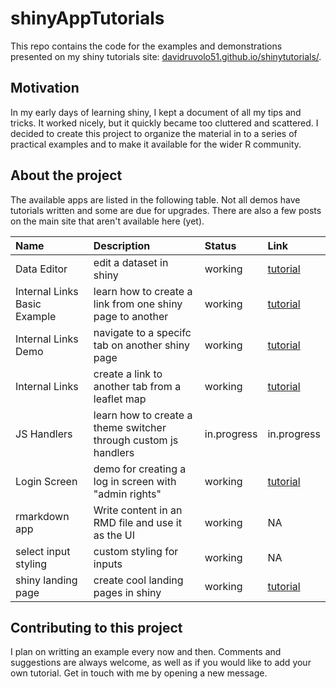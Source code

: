 # shinyAppTutorials

This repo contains the code for the examples and demonstrations presented on my shiny tutorials site: [davidruvolo51.github.io/shinytutorials/](https://davidruvolo51.github.io/shinytutorials/). 

## Motivation

In my early days of learning shiny, I kept a document of all my tips and tricks. It worked nicely, but it quickly became too cluttered and scattered. I decided to create this project to organize the material in to a series of practical examples and to make it available for the wider R community.

## About the project

The available apps are listed in the following table. Not all demos have tutorials written and some are due for upgrades. There are also a few posts on the main site that aren't available here (yet).

| Name | Description | Status | Link |
| :--- | :---        | :----  | :--- |
| Data Editor | edit a dataset in shiny | working | [tutorial](https://davidruvolo51.github.io/shinytutorials/data-editor/)
| Internal Links Basic Example | learn how to create a link from one shiny page to another | working | [tutorial](https://davidruvolo51.github.io/shinytutorials/internal-links-a/)
| Internal Links Demo | navigate to a specifc tab on another shiny page | working | [tutorial](https://davidruvolo51.github.io/shinytutorials/internal-links-c/)
| Internal Links | create a link to another tab from a leaflet map | working | [tutorial](https://davidruvolo51.github.io/shinytutorials/internal-links-b/)
| JS Handlers | learn how to create a theme switcher through custom js handlers | in.progress | in.progress |
| Login Screen | demo for creating a log in screen with "admin rights" | working | [tutorial](https://davidruvolo51.github.io/shinytutorials/login-screen/)
| rmarkdown app | Write content in an RMD file and use it as the UI | working | NA |
| select input styling | custom styling for inputs | working | NA |
| shiny landing page | create cool landing pages in shiny | working | [tutorial](https://davidruvolo51.github.io/shinytutorials/landing-page/)


## Contributing to this project

I plan on writting an example every now and then. Comments and suggestions are always welcome, as well as if you would like to add your own tutorial. Get in touch with me by opening a new message.  

